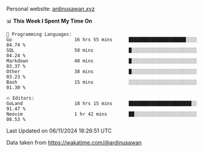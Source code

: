 Personal website: [ardinusawan.xyz](https://ardinusawan.xyz)

<!--START_SECTION:waka-->
📊 **This Week I Spent My Time On** 

```text
💬 Programming Languages: 
Go                       16 hrs 55 mins      █████████████████████░░░░   84.74 % 
SQL                      50 mins             █░░░░░░░░░░░░░░░░░░░░░░░░   04.24 % 
Markdown                 40 mins             █░░░░░░░░░░░░░░░░░░░░░░░░   03.37 % 
Other                    38 mins             █░░░░░░░░░░░░░░░░░░░░░░░░   03.23 % 
Bash                     15 mins             ░░░░░░░░░░░░░░░░░░░░░░░░░   01.30 % 

🔥 Editors: 
GoLand                   18 hrs 15 mins      ███████████████████████░░   91.47 % 
Neovim                   1 hr 42 mins        ██░░░░░░░░░░░░░░░░░░░░░░░   08.53 % 
```


 Last Updated on 06/11/2024 18:26:51 UTC
<!--END_SECTION:waka-->
Data taken from https://wakatime.com/@ardinusawan
